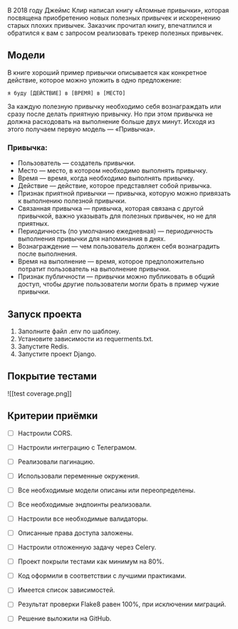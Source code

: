 В 2018 году Джеймс Клир написал книгу «Атомные привычки», которая посвящена приобретению новых полезных привычек и искоренению старых плохих привычек. Заказчик прочитал книгу, впечатлился и обратился к вам с запросом реализовать трекер полезных привычек.
## Модели

В книге хороший пример привычки описывается как конкретное действие, которое можно уложить в одно предложение:

```
я буду [ДЕЙСТВИЕ] в [ВРЕМЯ] в [МЕСТО]
```

За каждую полезную привычку необходимо себя вознаграждать или сразу после делать приятную привычку. Но при этом привычка не должна расходовать на выполнение больше двух минут. Исходя из этого получаем первую модель — «Привычка».

### Привычка:

- Пользователь — создатель привычки.
- Место — место, в котором необходимо выполнять привычку.
- Время — время, когда необходимо выполнять привычку.
- Действие — действие, которое представляет собой привычка.
- Признак приятной привычки — привычка, которую можно привязать к выполнению полезной привычки.
- Связанная привычка — привычка, которая связана с другой привычкой, важно указывать для полезных привычек, но не для приятных.
- Периодичность (по умолчанию ежедневная) — периодичность выполнения привычки для напоминания в днях.
- Вознаграждение — чем пользователь должен себя вознаградить после выполнения.
- Время на выполнение — время, которое предположительно потратит пользователь на выполнение привычки.
- Признак публичности — привычки можно публиковать в общий доступ, чтобы другие пользователи могли брать в пример чужие привычки.

## Запуск проекта
1. Заполните файл .env по шаблону.
2. Установите зависимости из requerments.txt.
3. Запустите Redis.
4. Запустите проект Django.

## Покрытие тестами
![[test coverage.png]]

## Критерии приёмки
- [ ] Настроили CORS.
- [ ] Настроили интеграцию с Телеграмом.
- [ ] Реализовали пагинацию.
- [ ] Использовали переменные окружения.
- [ ] Все необходимые модели описаны или переопределены.
- [ ] Все необходимые эндпоинты реализовали.
- [ ] Настроили все необходимые валидаторы.
- [ ] Описанные права доступа заложены.
- [ ] Настроили отложенную задачу через Celery.
- [ ] Проект покрыли тестами как минимум на 80%.
- [ ] Код оформили в соответствии с лучшими практиками.
- [ ] Имеется список зависимостей.
- [ ] Результат проверки Flake8 равен 100%, при исключении миграций.
- [ ] Решение выложили на GitHub.
  